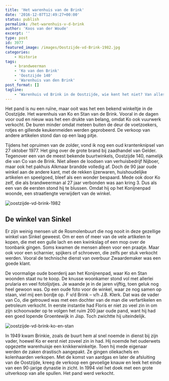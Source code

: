 ```yaml
---
title: 'Het warenhuis van de Brink'
date: '2016-12-07T12:49:27+00:00'
status: publish
permalink: /het-warenhuis-v-d-brink
author: 'Koos van der Woude'
excerpt: ''
type: post
id: 3977
featured_image: /images/Oostzijde-vd-Brink-1982.jpg
categories:
    - Historie
tags:
    - brandweerman
    - 'Ko van den Brink'
    - 'Oostzijde 140'
    - 'Warenhuis van den Brink'
post_format: []
tagline:
    - 'Warenhuis vd Brink in de Oostzijde, wie kent het niet? Van alles was er te koop, een echte winkel van Sinkel.'
---
```


Het pand is nu een ruïne, maar ooit was het een bekend winkeltje in de Oostzijde. Het warenhuis van Ko en Stan van de Brink. Vooral in de dagen voor oud en nieuw was het een drukte van belang, omdat Ko ook vuurwerk verkocht. De buren minder omdat meteen buiten de deur de voetzoekers, rotjes en gillende keukenmeiden werden geprobeerd. De verkoop van andere artikelen stond dan op een laag pitje.

Tijdens het opruimen van de zolder, vond ik nog een oud krantenknipsel van 27 oktober 1977. Het ging over de grote brand bij zaadhandel van Gelder. Tegenover een van de meest bekende buurtwinkels, Oostzijde 140, namelijk die van Co van de Brink. Niet alleen de loodsen van verhuisbedrijf Nijboer, maar ook het pakhuis Alkmaar brandde volledig af. Doch de 90 jaar oude winkel aan de andere kant, met de rekken ijzerwaren, huishoudelijke artikelen en speelgoed, bleef als een wonder bespaard. Mede ook door Ko zelf, die als brandweerman al 27 jaar verbonden was aan kring 3. Dus als een van de eersten stond hij te blussen. Omdat hij op het Konijnenpad woonde, een straatlengte verwijdert van de winkel.

![oostzijde-vd-brink-1982](/images/Oostzijde-vd-Brink-1982.jpg)

## De winkel van Sinkel

Er zijn weinig mensen uit de Rosmolenbuurt die nog nooit in deze gezellige winkel van Sinkel geweest. Om er een of meer van de vele artikelen te kopen, die met een gulle lach en een kwinkslag of een mop over de toonbank gingen. Soms kwamen de mensen alleen voor een praatje. Maar ook voor een scharnier, spijkers of schroeven, die zelfs per stuk verkocht werden. Vooral de technische dienst van overbuur Zwaardemaker was een goede klant.

De voormalige oude boerderij aan het Konijnenpad, waar Ko en Stan woonden staat nu te koop. De knusse woonkamer stond vol met allerlei prularia en veel fotolijstjes. Je waande je in de jaren vijftig, toen geluk nog heel gewoon was. Op een oude foto voor de winkel, waar ze nog samen op staan, viel mij een bordje op. F v/d Brink – v/h J.B. Klerk. Dat was de vader van Co, die getrouwd was met een dochter van de man die verfartikelen en petroleum verkocht. In eerste instantie had Floris er niet zo veel zin in om zijn schoonvader op te volgen het ruim 200 jaar oude pand, want hij had een goed lopende Groentewijk in Jisp. Toch zwichtte hij uiteindelijk.

![oostzijde-vd-brink-ko-en-stan](/images/Oostzijde-vd-Brink-Ko-en-Stan.jpg)

In 1949 kwam Brinkie, zoals de buurt hem al snel noemde in dienst bij zijn vader, hoewel Ko er eerst niet zoveel zin in had. Hij noemde het ouderwets opgezette warenhuisje een knikkerwinkeltje. Toen hij mede eigenaar werden de zaken drastisch aangepakt. Ze gingen oliekachels en kolenhaarden verkopen. Met de komst van aardgas en later de afsluiting van de Oostzijde, kreeg de verkoop een gevoelige knauw en leek het einde van een 90-jarige dynastie in zicht. In 1994 viel het doek met een grote uitverkoop van alle spullen. Het pand werd verkocht.